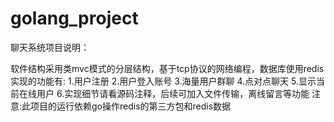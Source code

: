 # golang_project
聊天系统项目说明：

软件结构采用类mvc模式的分层结构，基于tcp协议的网络编程，数据库使用redis
实现的功能有:
1.用户注册
2.用户登入账号
3.海量用户群聊
4.点对点聊天
5.显示当前在线用户
6.实现细节请看源码注释，后续可加入文件传输，离线留言等功能
注意:此项目的运行依赖go操作redis的第三方包和redis数据
